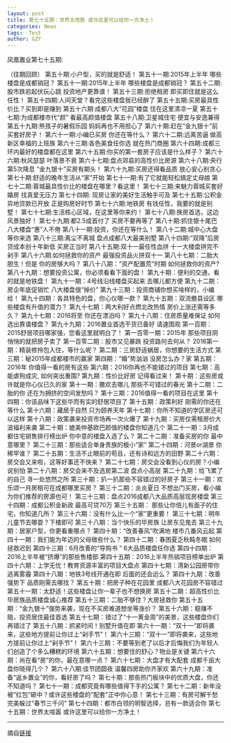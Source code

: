 ```yaml
---
layout: post
title: 第七十五期：世界太喧嚣 或许这里可以给你一方净土！
categories: News
tags:  Test
author: GZY
---
```


凤凰置业第七十五期:

（往期回顾） 第五十期:小户型，买的就是舒适！ 第五十一期:2015年上半年 哪些楼盘是成都销冠？ 第五十一期:2015年上半年 哪些楼盘是成都销冠？ 第五十二期:股市跌宕起伏玩心跳 投资地产更靠谱！ 第五十三期:拒绝租房 即买即住就是这么任性！ 第五十四期:人间天堂？看完这些楼盘我已经醉了 第五十五期:买房最具性价比？买到即是赚到 第五十六期:成都八大“花园”楼盘 住在这里清凉一夏 第五十七期:为成都楼市代“颜” 看最高颜值楼盘 第五十八期:卫星城住宅 便宜与安逸兼得 第五十九期:熊孩子的暑假乐园 妈妈再也不用担心了 第六十期:赶在“金九银十”前买套好房子！ 第六十一期:小编已买房 你还在等什么？ 第六十二期:远离苦逼 做高新区幸福的上班族 第六十三期:各色美食任你选 就在热门商圈 第六十四期:成都三环内最好的楼盘都在这里 第六十五期:你买的第一套房子应该是什么样子？ 第六十六期:秋风瑟瑟 叶落景不衰 第六十七期:盘点郊县的高性价比房源 第六十八期:央行第5次降息 “金九银十”买房有期头！ 第六十九期:买房还得看品质 放心安心别贪心 第七十期:舒适的晚年生活从“家”开始 第七十一期:有了它就能轻松搞定丈母娘 第七十二期:蓉城最具性价比的楼盘在哪里？看这里！ 第七十三期:来魅力蓉城买套好婚房 找真爱无压力 第七十四期: 现房让家的美好生活触手可及 第七十五期:公积金异地贷款已开放 正是购房好时节 第七十六期:地铁房 有钱任性，我要的就是别墅！ 第七十七期:生活核心区域，在这里等你来约！ 第七十八期:换房首选，这边风景独好！ 第七十九期:都2.5成首付了 买房不要再等了 第八十期:抓住银十尾巴 八大楼盘“惠”人不倦 第八十一期:投资，你还在等什么！ 第八十二期:城中心大盘等你来选 第八十三期:离尘不离城 盘点成都八大最美别墅 第八十四期:“双降”后房贷成本创十年新低 买房正当时 第八十五期:双十一最任性血拼 十一大楼盘拼完不剁手 第八十六期:如何拯救你的资产 最强投资品火拼双十一 第八十七期：二胎大胆生！但是 你的房够大吗？ 第八十八期：“资产配置荒”时期 如何拯救你的资产? 第八十九期：想要投资公寓，你必须看看下面的盘！ 第九十期：便利的交通，看的就是地铁盘！ 第九十一期：4号线沿线楼盘买起来 去哪儿都方便 第九十二期：房企年底促销忙 八大楼盘很“掉价” 第九十三期：投资商铺你想买啥样的，小编给！ 第九十四期：各具特色的盘，你心仪哪一款？ 第九十五期：双流撤县设区 哪些楼盘有升值的潜力？ 第九十七期：两大利好点燃北改热情 房价上涨还需等多久？ 第九十七期：2016将至 你还在漂泊吗？ 第九十八期：住房质量难保证 如何选出靠谱楼盘？ 第九十九期：2016置业首选干货已备好 请速围观 第一百期：2015舒居项目哪家强，您看这里就明白了！ 第一百零一期：2015年 那些项目阴悄悄的就把房子卖了 第一百零二期：股市又见暴跌 投资路何去何从？ 2016第一期：精装修拎包入住，等什么呢？ 第二期：三房舒适蜗居，你想要的生活方式 第三期：秘2015年成都楼市的赢家 第四期：“婚”势汹汹 没房怎么办？家 第五期：2016年 你值得一看的房有这些 第六期：2016你再也不能错过的项目 第七期：高能虐狗成灾, 如何突出重围? 第九期：性价比好房 记得看过来！ 第十期：这些房或许就是你心仪已久的家 第十一期：撒欢去哪儿 那些不可错过的春光 第十二期：二胎的你 还在为拥挤的空间发愁吗？ 第十三期：2016值得一看的项目在这里 第十四期：你该品味下这些华而有实的舒居项目了 第十五期：政策利好 刚需的你还在等什么 第十六期：藏居于自然 只为颐养天年 第十七期：你所不知道的学区房还可以这样 第十八期：政策袭来投资市场再一次火爆了 第十九期：买房仅需租房价大波福利来袭 第二十期：媲美仲基欧巴颜值的楼盘你知道几个 第二十一期：3月成都住宅销售排行榜出炉 你中意的楼盘入选了么？ 第二十二期：准备买房的你 最中意哪里？ 第二十三期：那些适合单身贵族的极小“家” 第二十四期：河景or湖景 你稀罕谁？ 第二十五期：生活不止眼前的苟且，还有诗和远方的田野 第二十六期：房交会又来啦，这等好事还不快来？ 第二十七期：房交会没看到心仪的房？小编说别怕 第二十八期：房交会来不及选房第二波 盘点小高层 第二十九期：给飞累了的自己 寻一处悠然之所 第三十期：扒一扒那些不容错过的好房子 第三十一期：欢乐颂一月房租可在成都哪里买房？ 第三十二期：炎炎夏日 不想出门买房，看小编为你们推荐的房源也可！ 第三十三期：盘点2016成都八大品质高层现房楼盘 第三十四期：成都公积金新政 最高可贷70万 第三十五期： 那些让你倍儿有面子的住宅，你知道几所？ 第三十六期：没有什么比一个“家”更重要！ 第三十七期：明年儿童节去哪耍？下楼即可 第三十八期：当个快乐的毕房族 让房东见鬼去 第三十九期：居家户型，你更看重哪点？ 第四十期：“改善春风”吹满地 楼市几番风云起 第四十一期：我们能为年迈的父母做些什么？ 第四十二期：春困夏乏秋盹冬眠 如何拯救迟到 第四十三期：6月改善的“导购书 ” 6大品质楼盘任你选 第四十四期：2016上半年被“挤爆”的那些售楼部 第四十五期：2016上半年热销项目榜单出炉 第四十六期：上学无忧！教育资源丰富的项目大盘点 第四十七期：清新公园房带你逃离雾霾 第四十八期：地铁3号线开通在即 后面的还会远么？ 第四十九期：改善强势下 品质刚需去哪找？ 第五十期：把房子种在花园里 成都八大花园房不容错过 第五十一期：太舒适！这些楼盘让你一辈子也不想换房 第五十二期：超高性价比毕房族品质楼盘诚心推荐 第五十三期：二胎不够住？大房拯救你 第五十五期：“金九银十”强势来袭，现在不买房难道想坐等涨价？ 第五十六期：稳赚不赔，投资居住最佳首选 第五十七期：错过了“十一黄金周”的美景，这些楼盘你们再错过了 第五十八期：抓紧时间！别墅升值在即 第六十一期：“双十一”即将袭来，这些地方提前让你过上“剁手节”！ 第六十三期：“双十一”即将袭来，这些地方提前让你过上“剁手节”！ 第六十三期：不要等到老了以后才后悔我们为年轻人们创造了个多么糟糕的环境 第六十五期：想要住的舒心？物业是关键 第六十六期：尚在看“房”的你，最在意哪一点？ 第六十七期：大盘才有大配套 成都千亩大盘你晓得几个？ 第六十八期:佳节团圆夜 温馨四房助你齐家欢 第六十九期：准备“返乡置业”的你，看好房了吗？ 第七十期：那些热门板块中的优质大盘，你还不知道吗？ 第七十一期：成都究竟有哪些值得下手的公寓？ 第七十二期：新年没被“红包”砸中？或许这些楼盘的“配套”正中你心意！ 第七十三期：有房可解千愁 完美躲过“春节三千问” 第七十四期：都市白领的明智选择，总有一款适合你 第七十五期：世界太喧嚣 或许这里可以给你一方净土！

*****

摘自[链接](http://cd.house.ifeng.com/column/news/fhzyy75)